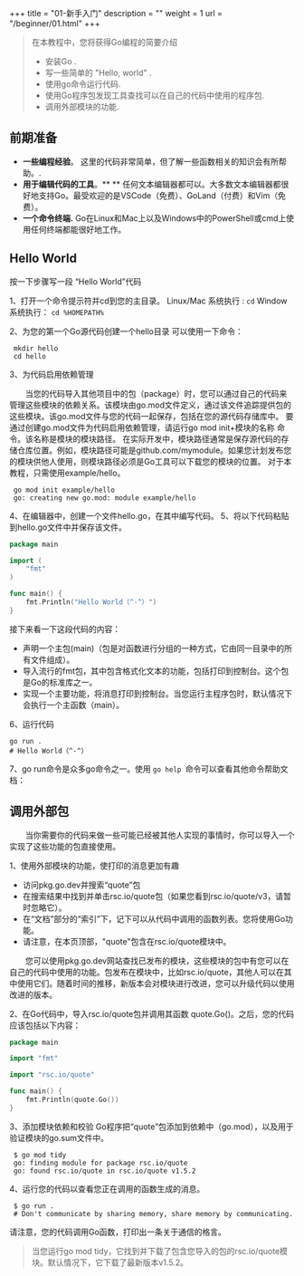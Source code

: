+++
title = "01-新手入门"
description = ""
weight = 1
url = "/beginner/01.html"
+++

> 在本教程中，您将获得Go编程的简要介绍
> - 安装Go .
> - 写一些简单的 "Hello, world" .
> - 使用go命令运行代码.
> - 使用Go程序包发现工具查找可以在自己的代码中使用的程序包.
> - 调用外部模块的功能.


## 前期准备

- **一些编程经验**。 这里的代码非常简单，但了解一些函数相关的知识会有所帮助。.
- **用于编辑代码的工具**。** ** 任何文本编辑器都可以。大多数文本编辑器都很好地支持Go。最受欢迎的是VSCode（免费）、GoLand（付费）和Vim（免费）。
- **一个命令终端.** Go在Linux和Mac上以及Windows中的PowerShell或cmd上使用任何终端都能很好地工作。

## Hello World
按一下步骤写一段 “Hello World”代码

1、打开一个命令提示符并cd到您的主目录。
Linux/Mac 系统执行 : `cd`
Window系统执行： `cd %HOMEPATH%`

2、为您的第一个Go源代码创建一个hello目录
可以使用一下命令：

```shell
 mkdir hello
 cd hello
```

3、为代码启用依赖管理
<p style="text-indent: 2em">
当您的代码导入其他项目中的包（package）时，您可以通过自己的代码来管理这些模块的依赖关系。该模块由go.mod文件定义，通过该文件追踪提供包的这些模块。该go.mod文件与您的代码一起保存，包括在您的源代码存储库中。
要通过创建go.mod文件为代码启用依赖管理，请运行go mod init+模块的名称 命令。该名称是模块的模块路径。
在实际开发中，模块路径通常是保存源代码的存储仓库位置。例如，模块路径可能是github.com/mymodule。如果您计划发布您的模块供他人使用，则模块路径必须是Go工具可以下载您的模块的位置。
对于本教程，只需使用example/hello。</p>

```shell
 go mod init example/hello
 go: creating new go.mod: module example/hello
```

4、在编辑器中，创建一个文件hello.go，在其中编写代码。
5、将以下代码粘贴到hello.go文件中并保存该文件。
```go
package main

import (
	"fmt"
)

func main() {
	fmt.Println("Hello World（^-^）")
}
```
接下来看一下这段代码的内容：

- 声明一个主包(main)（包是对函数进行分组的一种方式，它由同一目录中的所有文件组成）。
- 导入流行的fmt包，其中包含格式化文本的功能，包括打印到控制台。这个包是Go的标准库之一。
- 实现一个主要功能，将消息打印到控制台。当您运行主程序包时，默认情况下会执行一个主函数（main）。

6、运行代码
```shell
go run .
# Hello World（^-^）
```
7、go run命令是众多go命令之一。使用 `go help `命令可以查看其他命令帮助文档：
## 调用外部包
<p style="text-indent: 2em">
当你需要你的代码来做一些可能已经被其他人实现的事情时，你可以导入一个实现了这些功能的包直接使用。</p>
1、使用外部模块的功能，使打印的消息更加有趣

- 访问pkg.go.dev并搜索“quote”包
- 在搜索结果中找到并单击rsc.io/quote包（如果您看到rsc.io/quote/v3，请暂时忽略它）。
- 在“文档”部分的“索引”下，记下可以从代码中调用的函数列表。您将使用Go功能。
- 请注意，在本页顶部，"quote"包含在rsc.io/quote模块中。
<p style="text-indent: 2em">
 您可以使用pkg.go.dev网站查找已发布的模块，这些模块的包中有您可以在自己的代码中使用的功能。包发布在模块中，比如rsc.io/quote，其他人可以在其中使用它们。随着时间的推移，新版本会对模块进行改进，您可以升级代码以使用改进的版本。
</p>
2、在Go代码中，导入rsc.io/quote包并调用其函数 quote.Go()。之后，您的代码应该包括以下内容：

```go
package main

import "fmt"

import "rsc.io/quote"

func main() {
    fmt.Println(quote.Go())
}
```
3、添加模块依赖和校验
Go程序把“quote”包添加到依赖中（go.mod），以及用于验证模块的go.sum文件中。
```shell
 $ go mod tidy
 go: finding module for package rsc.io/quote
 go: found rsc.io/quote in rsc.io/quote v1.5.2
```

4、运行您的代码以查看您正在调用的函数生成的消息。
```shell
 $ go run .
 # Don't communicate by sharing memory, share memory by communicating.
```
请注意，您的代码调用Go函数，打印出一条关于通信的格言。
> 当您运行go mod tidy，它找到并下载了包含您导入的包的rsc.io/quote模块。默认情况下，它下载了最新版本v1.5.2。

